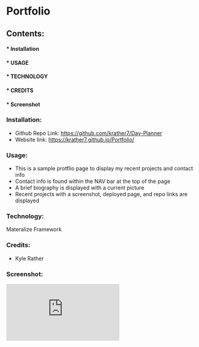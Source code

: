 # Portfolio
## Contents:
#### * Installation
#### * USAGE
#### * TECHNOLOGY
#### * CREDITS
#### * Screenshot<br>
### Installation:
* Github Repo Link: https://github.com/krather7/Day-Planner
* Website link: https://krather7.github.io/Portfolio/
### Usage:
* This is a sample protflio page to display my recent projects and contact info
* Contact info is found within the NAV bar at the top of the page
* A brief biography is displayed with a current picture
* Recent projects with a screenshot, deployed page, and repo links are displayed
### Technology:
Materalize Framework
### Credits:
* Kyle Rather
### Screenshot:
![Screenshot](https://github.com/krather7/Portfolio/blob/main/images/screenshot.pdf)

